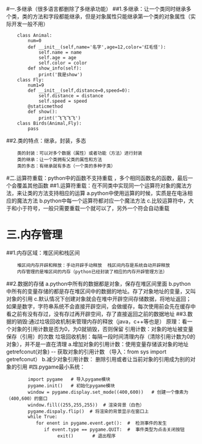 #一.多继承（很多语言都删除了多继承功能）
##1.多继承：让一个类同时继承多个类，类的方法和字段都能继承，但是对象属性只能继承第一个类的对象属性（实际开发一般不用）
   
		class Animal:
		    num=0
		    def __init__(self,name='名字',age=12,color='红毛怪'):
		        self.name = name
		        self.age = age
		        self.color = color
		    def show_info(self):
		        print('我是show')
		class Fly:
		    num1=9
		    def __init__(self,distance=0,speed=0):
		        self.distance = distance
		        self.speed = speed
		    @staticmethod
		    def show():
		        print('飞飞飞飞')
		class Birds(Animal,Fly):
		    pass
##2.类的特点：继承，封装，多态
		
		类的封装：可以对多个数据（属性）或者功能（方法）进行封装
		类的继承：让一个类拥有父类的属性和方法
		类的多态：有继承就有多态（一个类的多种子类）
#二.运算符重载：python中的函数不支持重载 ，多个相同函数名的函数，最后一个会覆盖其他函数
##1.运算符重载：在不同类中实现同一个运算符对象的魔法方法，来让类的方法支持相应的运算
     a.python中使用运算的时候，实质是在电泳相应的魔法方法
     b.python中每一个运算符都对应一个魔法方法
     c.比较运算符中，大于和小于符号，一般只需要重载一个就可以了，另外一个符会自动重载
# 三.内存管理
##1.内存区域：堆区间和栈区间
		
		堆区间内存开辟和释放：手动开辟手动释放  栈区间内存是系统自动开辟释放
		内存管理的是堆区间的内存（python已经封装了相应的内存开辟管理方法）
##2.数据的存储
		a.python中所有的数据都是对象，保存在堆区间里面
		b.python中所有的变量存储的都是存在堆区间中的数据的地址。存了对象地址的变量，又叫对象的引用
		c.默认情况下创建对象就会在堆中开辟空间存储数据，将地址返回；
		    如果是数字，字符串系统不会直接开辟空间，会做缓存，每次使用前会先在缓存中看之前有没有存过，没有存过再开辟空间，存了直接返回之前的数据地址
##3.数据的销毁:通过垃圾回收机制来管理内存的释放（java，c++等也是）
		原理：看一个对象的引用计数是否为0，为0就销毁，否则保留
		引用计数：对象的地址被变量保存（引用）的次数
		垃圾回收机制：每隔一段时间清理内存（清除引用计数为0的对象），并不是一直在清理 
		a.增加对象的引用计数：使用变量存储该对象的地址
		getrefconut(对象) --  获取对象的引用计数 （导入：from sys import getrefconut）
		b.减少对象引用计数：
		删除引用或者让当前对象的引用成为别的对象的引用
#四.pygame最小系统：
			
			import pygame   # 导入pygame模块
			pygame.init()   # 初始化pygame模块
			window = pygame.display.set_mode((400,600))   # 创建一个像素为（400,600）的窗口
			window.fill((255,255,255))  # 渲染背景（白色）
			pygame.dispaly.flip()  # 将渲染的背景显示在窗口上
			while True:
			   for enent in pygame.event.get():  #  检测事件的发生
			      if event.type == pygame.QUIT:  #  事件类型为点击关闭按钮
			           exit()       # 退出程序
